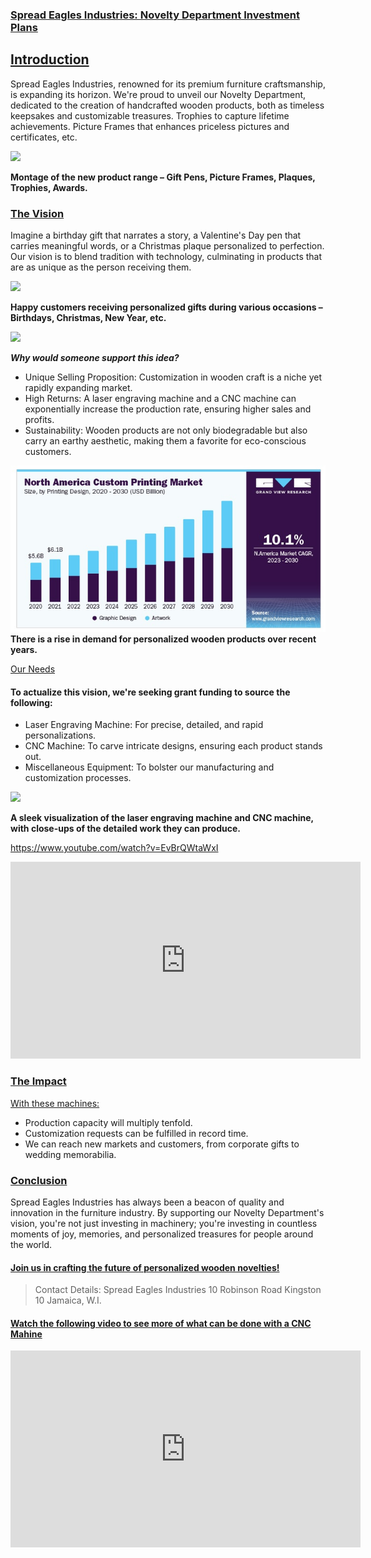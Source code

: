 ### <u>Spread Eagles Industries: Novelty Department Investment Plans</u>


## <u>Introduction</u>

Spread Eagles Industries, renowned for its premium furniture craftsmanship, is expanding its horizon. We're proud to unveil our Novelty Department, dedicated to the creation of handcrafted wooden products, both as timeless keepsakes and customizable treasures. Trophies to capture lifetime achievements. Picture Frames that enhances priceless pictures and certificates, etc.

![](https://cdn.shopify.com/s/files/1/0173/9894/files/Easter_large.jpg?1690)

**Montage of the new product range – Gift Pens, Picture Frames, Plaques, Trophies, Awards.**

### <u>The Vision</u>

Imagine a birthday gift that narrates a story, a Valentine's Day pen that carries meaningful words, or a Christmas plaque personalized to perfection. Our vision is to blend tradition with technology, culminating in products that are as unique as the person receiving them.

![](https://aranawards.com/wp-content/uploads/2020/02/plaque-300x221.jpg)

**Happy customers receiving personalized gifts during various occasions – Birthdays, Christmas, New Year, etc.**

![](https://media.istockphoto.com/id/1296269335/photo/chinese-new-year-multi-generation-family-sitting-on-sofa-living-room-looking-at-camera.webp?b=1&s=170667a&w=0&k=20&c=QPVUgNTX2sf0N2KUxjFLWXtEMzdu37bicHlnmHeiBSY=)

***Why would someone support this idea?***

- Unique Selling Proposition: Customization in wooden craft is a niche yet rapidly expanding market.
- High Returns: A laser engraving machine and a CNC machine can exponentially increase the production rate, ensuring higher sales and profits.
- Sustainability: Wooden products are not only biodegradable but also carry an earthy aesthetic, making them a favorite for eco-conscious customers.

![](graphic-printing-screenshot.jpg)
**There is a rise in demand for personalized wooden products over recent years.**

<u>Our Needs</u>

#### To actualize this vision, we're seeking grant funding to source the following:

- Laser Engraving Machine: For precise, detailed, and rapid personalizations.
- CNC Machine: To carve intricate designs, ensuring each product stands out.
- Miscellaneous Equipment: To bolster our manufacturing and customization processes.

![](https://m.media-amazon.com/images/I/81pW0ftlMIL._AC_UF1000,1000_QL80_.jpg)

**A sleek visualization of the laser engraving machine and CNC machine, with close-ups of the detailed work they can produce.**

https://www.youtube.com/watch?v=EvBrQWtaWxI

<iframe width="560" height="315" src="https://www.youtube.com/embed/xAfrYH1Ga1Y?si=VwSCAJnpvAtBghtA" title="YouTube video player" frameborder="0" allow="accelerometer; autoplay; clipboard-write; encrypted-media; gyroscope; picture-in-picture; web-share" allowfullscreen></iframe>

### <u>The Impact</u>

<u>With these machines:</u>

- Production capacity will multiply tenfold.
- Customization requests can be fulfilled in record time.
- We can reach new markets and customers, from corporate gifts to wedding memorabilia.


### <u>Conclusion</u>

Spread Eagles Industries has always been a beacon of quality and innovation in the furniture industry. By supporting our Novelty Department's vision, you're not just investing in machinery; you're investing in countless moments of joy, memories, and personalized treasures for people around the world.

#### <u>Join us in crafting the future of personalized wooden novelties!</u>

> Contact Details:
> Spread Eagles Industries
> 10 Robinson Road
> Kingston 10
> Jamaica, W.I.

#### <u>Watch the following video to see more of what can be done with a CNC Mahine</u>

<iframe width="560" height="315" src="https://www.youtube.com/embed/CuRi2wfsbRI?si=uXkd6DjXYzaYEwB1" title="YouTube video player" frameborder="0" allow="accelerometer; autoplay; clipboard-write; encrypted-media; gyroscope; picture-in-picture; web-share" allowfullscreen></iframe>




